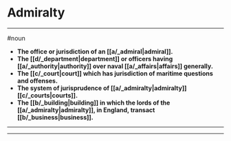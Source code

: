 # Admiralty
---
#noun
- **The office or jurisdiction of an [[a/_admiral|admiral]].**
- **The [[d/_department|department]] or officers having [[a/_authority|authority]] over naval [[a/_affairs|affairs]] generally.**
- **The [[c/_court|court]] which has jurisdiction of maritime questions and offenses.**
- **The system of jurisprudence of [[a/_admiralty|admiralty]] [[c/_courts|courts]].**
- **The [[b/_building|building]] in which the lords of the [[a/_admiralty|admiralty]], in England, transact [[b/_business|business]].**
---
---
